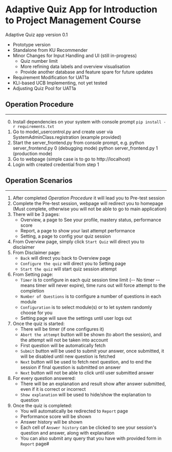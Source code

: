 # Adaptive Quiz App for Introduction to Project Management Course

Adaptive Quiz app version 0.1 
- Prototype version
- Standalone from KU Recommender
- Minor Changes for Input Handling and UI (still in-progress)
    - Quiz number limit
    - More refining data labels and overview visualisation
    - Provide another database and feature spare for future updates
- Requirement Modification for UAT1a
- KLI-based UCB Implementing, not yet tested
- Adjusting Quiz Pool for UAT1a

## Operation Procedure
----
0. Install dependencies on your system with console prompt `pip install -r requirements.txt`
1. Go to model_usercontrol.py and create user via SystemAdminClass.registration (example provided)
2. Start the server_frontend.py from console prompt, e.g. python server_frontend.py 0 (debugging mode) python server_frontend.py 1 (production mode)
3. Go to webpage (simple case is to go to http://localhost)
4. Login with created credential from step 1

## Operation Scenarios
----
1. After completed *Operation Procedure* it will lead you to Pre-test session
2. Complete the Pre-test session, webpage will redirect you to homepage (Must complete, otherwise you will not be able to go to main application)
3. There will be 3 pages:
    - Overview, a page to See your profile, mastery status, performance score
    - Report, a page to show your last attempt performance
    - Setting, a page to config your quiz session
4. From Overview page, simply click `Start Quiz` will direct you to disclaimer
5. From Disclaimer page:
    - `Back` will direct you back to Overview page
    - `Configure the quiz` will direct you to Setting page
    - `Start the quiz` will start quiz session attempt
6. From Setting page:
    - `Timer` is to configure in each quiz session time limit (-- No timer -- means timer will never expire), time runs out will force attempt to the completion
    - `Number of Questions` is to configure a number of questions in each module
    - `Configuration` is to select module(s) or to let system randomly choose for you
    - Setting page will save the settings until user logs out
7. Once the quiz is started:
    - There will be timer (if one configures it)
    - `Abort the attempt` button will be shown (to abort the session), and the attempt will not be taken into account
    - First question will be automatically fetch
    - `Submit` button will be used to submit your answer, once submitted, it will be disabled until new question is fetched
    - `Next` button will be used to fetch next question, and to end the session if final question is submitted on answer
    - `Next` button will not be able to click until user submitted answer
8. For every question answered:
    - There will be an explanation and result show after answer submitted, even if it is correct or incorrect
    - `Show explanation` will be used to hide/show the explanation to question
9. Once the quiz is completed:
    - You will automatically be redirected to `Report` page
    - Performance score will be shown
    - Answer history will be shown
    - Each cell of `Answer history` can be clicked to see your session's question and answer, along with explanation
    - You can also submit any query that you have with provided form in `Report` page#
